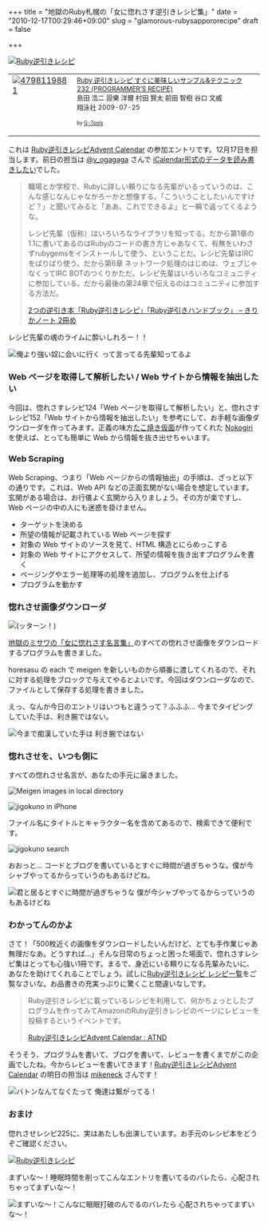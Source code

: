 +++
title = "地獄のRuby札幌の「女に惚れさす逆引きレシピ集」"
date = "2010-12-17T00:29:46+09:00"
slug = "glamorous-rubysappororecipe"
draft = false

+++

<p><a href="http://www.flickr.com/photos/june29/3754062374/" title="Ruby逆引きレシピ by june29, on Flickr"><img src="http://farm4.static.flickr.com/3500/3754062374_52a16473df.jpg" alt="Ruby逆引きレシピ" /></a></p>
<table  border="0" cellpadding="5">
<tr>
<td valign="top"><a href="http://www.amazon.co.jp/%E9%80%86%E5%BC%95%E3%81%8D%E3%83%AC%E3%82%B7%E3%83%94-%E3%81%99%E3%81%90%E3%81%AB%E7%BE%8E%E5%91%B3%E3%81%97%E3%81%84%E3%82%B5%E3%83%B3%E3%83%97%E3%83%AB-%E3%83%86%E3%82%AF%E3%83%8B%E3%83%83%E3%82%AF-PROGRAMMER%E2%80%99S-RECIPE/dp/4798119881%3FSubscriptionId%3D15SMZCTB9V8NGR2TW082%26tag%3Dcameralady-22%26linkCode%3Dxm2%26camp%3D2025%26creative%3D165953%26creativeASIN%3D4798119881" target="_top"><img src="http://ecx.images-amazon.com/images/I/51d%2BTTZruOL._SL160_.jpg" border="0" alt="4798119881" /></a></td>
<td valign="top"><font size="-1"><a href="http://www.amazon.co.jp/%E9%80%86%E5%BC%95%E3%81%8D%E3%83%AC%E3%82%B7%E3%83%94-%E3%81%99%E3%81%90%E3%81%AB%E7%BE%8E%E5%91%B3%E3%81%97%E3%81%84%E3%82%B5%E3%83%B3%E3%83%97%E3%83%AB-%E3%83%86%E3%82%AF%E3%83%8B%E3%83%83%E3%82%AF-PROGRAMMER%E2%80%99S-RECIPE/dp/4798119881%3FSubscriptionId%3D15SMZCTB9V8NGR2TW082%26tag%3Dcameralady-22%26linkCode%3Dxm2%26camp%3D2025%26creative%3D165953%26creativeASIN%3D4798119881" target="_top">Ruby 逆引きレシピ すぐに美味しいサンプル&#038;テクニック 232 (PROGRAMMER’S RECIPE)</a><img src="http://www.assoc-amazon.jp/e/ir?t=cameralady-22&#038;l=ur2&#038;o=9" style="border: none;" alt="" /><br />島田 浩二 設樂 洋爾 村田 賢太 前田 智樹 谷口 文威 <br />翔泳社  2009-07-25</p>
<p></font><font size="-2">by <a href="http://www.goodpic.com/mt/aws/index.html" >G-Tools</a></font></td>
</tr>
</table>
<p>これは <a href="http://atnd.org/events/10901" title="Ruby逆引きレシピAdvent Calendar : ATND">Ruby逆引きレシピAdvent Calendar</a> の参加エントリです。12月17日を担当します。前日の担当は <a href="http://twitter.com/y_ogagaga" title="おが (y_ogagaga) on Twitter">@y_ogagaga</a> さんで <a href="http://ogagaga.blog19.fc2.com/blog-date-20101216.html" title="iCalendar形式のデータを読み書きしたい">iCalendar形式のデータを読み書きしたい</a>でした。</p>
<blockquote><p>
職場とか学校で、Rubyに詳しい頼りになる先輩がいるっていうのは、こんな感じなんじゃなかろーかと想像する。「こういうことしたいんですけど？」と聞いてみると「ああ、これでできるよ」と一瞬で返ってくるような。</p>
<p>レシピ先輩（仮称）はいろいろなライブラリを知ってる。だから第1章の1.1に書いてあるのはRubyのコードの書き方じゃあなくて、有無をいわさずrubygemsをインストールして使う、ということだ。レシピ先輩はIRCをばりばり使う。だから第6章 ネットワーク処理のはじめは、ウェブじゃなくってIRC BOTのつくりかただ。レシピ先輩はいろいろなコミュニティに参加している。だから最後の第24章で伝えるのはコミュニティに参加する方法だ。</p>
<p><a class="quote" href="http://d.hatena.ne.jp/kimuraw/20090724/p1" title="2つの逆引き本「Ruby逆引きレシピ」「Ruby逆引きハンドブック」 - きりかノート 2冊め">2つの逆引き本「Ruby逆引きレシピ」「Ruby逆引きハンドブック」 &#8211; きりかノート 2冊め</a>
</p></blockquote>
<p>レシピ先輩の魂のライムに酔いしれろー！！</p>
<p><img src="http://jigokuno.img.jugem.jp/20090613_1265732.gif" alt="俺より強い奴に会いに行く って言ってる先輩知ってるよ" /></p>
<h3>Web ページを取得して解析したい / Web サイトから情報を抽出したい</h3>
<p>今回は、惚れさすレシピ124「Web ページを取得して解析したい」と、惚れさすレシピ152「Web サイトから情報を抽出したい」を参考にして、お手軽な画像ダウンローダを作ってみます。正義の味方<a href="http://twitter.com/tenderlove" title="Aaron Patterson (tenderlove) on Twitter">たこ焼き仮面</a>が作ってくれた <a href="http://nokogiri.org/" title="Nokogiri">Nokogiri</a> を使えば、とっても簡単に Web から情報を抜き出せちゃいます。</p>
<h3>Web Scraping</h3>
<p>Web Scraping、つまり「Web ページからの情報抽出」の手順は、ざっと以下の通りです。これは、Web API などの正面玄関がない場合を想定しています。玄関がある場合は、お行儀よく玄関から入りましょう。その方が楽ですし、Web ページの中の人にも迷惑を掛けません。</p>
<ul>
<li>ターゲットを決める</li>
<li>所望の情報が記載されている Web ページを探す</li>
<li>対象の Web サイトのソースを見て、HTML 構造とにらめっこする</li>
<li>対象の Web サイトにアクセスして、所望の情報を抜き出すプログラムを書く</li>
<li>ページングやエラー処理等の処理を追加し、プログラムを仕上げる</li>
<li>プログラムを動かす</li>
</ul>
<h3>惚れさせ画像ダウンローダ</h3>
<p><img src="http://jigokuno.img.jugem.jp/20100218_1708335.gif" alt="(ッターン！)" /></p>
<p><a href="http://jigokuno.com/" title="地獄のミサワの「女に惚れさす名言集」">地獄のミサワの「女に惚れさす名言集」</a>のすべての惚れさせ画像をダウンロードするプログラムを書きました。</p>
<p><script src="https://gist.github.com/743581.js?file=jigokuno.rb"></script></p>
<p><script src="https://gist.github.com/743581.js?file=downloader.rb"></script></p>
<p>horesasu の each で meigen を新しいものから順番に渡してくれるので、それに対する処理をブロックで与えてやるとよいです。今回はダウンローダなので、ファイルとして保存する処理を書きました。</p>
<p>えっ、なんか今日のエントリはいつもと違うって？ふふふ… 今までタイピングしていた手は、利き腕ではない。</p>
<p><img src="http://jigokuno.img.jugem.jp/20090211_903175.gif" alt="今まで痴漢していた手は 利き腕ではない" /></p>
<h3>惚れさせを、いつも側に</h3>
<p>すべての惚れさせ名言が、あなたの手元に届きました。</p>
<p><img src="http://img.skitch.com/20101215-jfx4k6dj9j2iha8bdfibp47unr.png" alt="Meigen images in local directory" /></p>
<p><img src="http://img.skitch.com/20101216-j3w2qqc1fgyjcjw6cxfmst686t.png" alt="jigokuno in iPhone" /></p>
<p>ファイル名にタイトルとキャラクター名を含めてあるので、検索できて便利です。</p>
<p><img src="http://img.skitch.com/20101215-1kuw92xy2xn92d57n9ta3b2k4u.png" alt="jigokuno search" /></p>
<p>おおっと… コードとブログを書いているとすぐに時間が過ぎちゃうな。僕が今シャブやってるからっていうのもあるけどね。</p>
<p><img src="http://jigokuno.img.jugem.jp/20100128_1680362.gif" alt="君と居るとすぐに時間が過ぎちゃうな 僕が今シャブやってるからっていうのもあるけどね" /></p>
<h3>わかってんのかよ</h3>
<p>さて！「500枚近くの画像をダウンロードしたいんだけど、とても手作業じゃあ無理だなあ。どうすれば…」そんな日常のちょっと困った場面で、惚れさすレシピ集はとっても心強い1冊です。まるで、身近にいる頼りになる先輩みたいに、あなたを助けてくれることでしょう。試しに<a href="http://www.rubysappororecipe.com/toc.html" title="Ruby逆引きレシピ レシピ一覧">Ruby逆引きレシピ レシピ一覧</a>をご覧なさいな。お品書きの充実っぷりに驚くこと間違いなしです。</p>
<blockquote><p>
Ruby逆引きレシピに載っているレシピを利用して、何かちょっとしたプログラムを作ってみてAmazonのRuby逆引きレシピのページにレビューを投稿するというイベントです。</p>
<p><a class="quote" href="http://atnd.org/events/10901" title="Ruby逆引きレシピAdvent Calendar : ATND">Ruby逆引きレシピAdvent Calendar : ATND</a>
</p></blockquote>
<p>そうそう、プログラムを書いて、ブログを書いて、レビューを書くまでがこの企画でしたね。今からレビューを書いてきます！<a href="http://atnd.org/events/10901" title="Ruby逆引きレシピAdvent Calendar : ATND">Ruby逆引きレシピAdvent Calendar</a> の明日の担当は <a href="http://atnd.org/users/show/49937" title="mikeneckさんのマイページ : ATND">mikeneck</a> さんです！</p>
<p><img src="http://jigokuno.img.jugem.jp/20100119_1668191.gif" alt="バトンなんてなくたって 俺達は繋がってる！" /></p>
<h3>おまけ</h3>
<p>惚れさせレシピ225に、実はあたしも出演しています。お手元のレシピ本をどうぞご確認ください。</p>
<p><a href="http://www.flickr.com/photos/june29/3779451345/" title="Ruby逆引きレシピ by june29, on Flickr"><img src="http://farm4.static.flickr.com/3464/3779451345_2f7e9bc942.jpg" alt="Ruby逆引きレシピ" /></a></p>
<p>まずいな〜！睡眠時間を削ってこんなエントリを書いてるのバレたら、心配されちゃってまずいな〜！</p>
<p><img src="http://jigokuno.img.jugem.jp/20091027_1540250.gif" alt="まずいな〜！こんなに眠眠打破のんでるのバレたら 心配されちゃってまずいな〜！" /></p>
